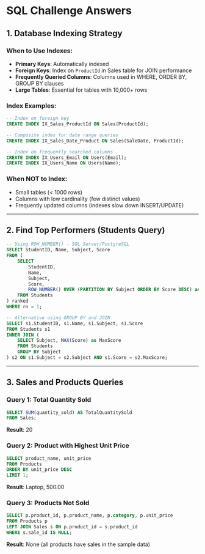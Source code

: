 # SQL Challenge Answers

## 1. Database Indexing Strategy

### When to Use Indexes:
- **Primary Keys**: Automatically indexed
- **Foreign Keys**: Index on `ProductId` in Sales table for JOIN performance
- **Frequently Queried Columns**: Columns used in WHERE, ORDER BY, GROUP BY clauses
- **Large Tables**: Essential for tables with 10,000+ rows

### Index Examples:
```sql
-- Index on foreign key
CREATE INDEX IX_Sales_ProductId ON Sales(ProductId);

-- Composite index for date range queries
CREATE INDEX IX_Sales_Date_Product ON Sales(SaleDate, ProductId);

-- Index on frequently searched columns
CREATE INDEX IX_Users_Email ON Users(Email);
CREATE INDEX IX_Users_Name ON Users(Name);
```

### When NOT to Index:
- Small tables (< 1000 rows)
- Columns with low cardinality (few distinct values)
- Frequently updated columns (indexes slow down INSERT/UPDATE)

---

## 2. Find Top Performers (Students Query)
```sql
-- Using ROW_NUMBER() - SQL Server/PostgreSQL
SELECT StudentID, Name, Subject, Score
FROM (
    SELECT 
        StudentID, 
        Name, 
        Subject, 
        Score,
        ROW_NUMBER() OVER (PARTITION BY Subject ORDER BY Score DESC) as rn
    FROM Students
) ranked
WHERE rn = 1;

-- Alternative using GROUP BY and JOIN
SELECT s1.StudentID, s1.Name, s1.Subject, s1.Score
FROM Students s1
INNER JOIN (
    SELECT Subject, MAX(Score) as MaxScore
    FROM Students
    GROUP BY Subject
) s2 ON s1.Subject = s2.Subject AND s1.Score = s2.MaxScore;
```

---

## 3. Sales and Products Queries

### Query 1: Total Quantity Sold
```sql
SELECT SUM(quantity_sold) AS TotalQuantitySold 
FROM Sales;
```
**Result**: 20

### Query 2: Product with Highest Unit Price
```sql
SELECT product_name, unit_price 
FROM Products 
ORDER BY unit_price DESC 
LIMIT 1;
```
**Result**: Laptop, 500.00

### Query 3: Products Not Sold
```sql
SELECT p.product_id, p.product_name, p.category, p.unit_price
FROM Products p
LEFT JOIN Sales s ON p.product_id = s.product_id
WHERE s.sale_id IS NULL;
```
**Result**: None (all products have sales in the sample data)